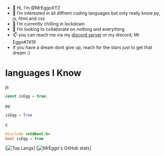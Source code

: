 - 👋 Hi, I’m @MrEggoXYZ
- 👀 I’m interested in all diffrent coding languages but only really know py, js, html and css
- 🌱 I’m currently chilling in lockdown
- 💞️ I’m looking to collaborate on nothing and everything
- 📫 you can reach me via my [discord server](https://discord.gg/4sqCTqxvKA) or my discord; Mr Eggo#7419
- If you have a dream dont give up, reach for the stars just to get that dream :)

# languages I Know

js
```javascript
const isEgg = true;
```
py
```python
isEgg = True
```
c
```c
#include <stdbool.h>
bool isEgg = true
```

[![Top Langs](https://github-readme-stats.vercel.app/api/top-langs/?username=MrEggoXYZ&theme=tokyonight)]
[![MrEggo's GitHub stats](https://github-readme-stats.vercel.app/api?username=MrEggoXYZ&count_private=true&theme=tokyonight)]


